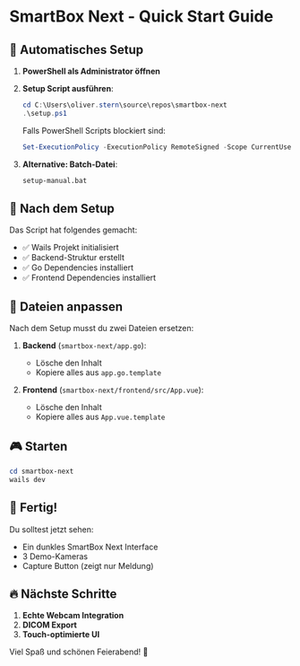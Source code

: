 # SmartBox Next - Quick Start Guide

## 🚀 Automatisches Setup

1. **PowerShell als Administrator öffnen**

2. **Setup Script ausführen**:
   ```powershell
   cd C:\Users\oliver.stern\source\repos\smartbox-next
   .\setup.ps1
   ```

   Falls PowerShell Scripts blockiert sind:
   ```powershell
   Set-ExecutionPolicy -ExecutionPolicy RemoteSigned -Scope CurrentUser
   ```

3. **Alternative: Batch-Datei**:
   ```cmd
   setup-manual.bat
   ```

## 📝 Nach dem Setup

Das Script hat folgendes gemacht:
- ✅ Wails Projekt initialisiert
- ✅ Backend-Struktur erstellt
- ✅ Go Dependencies installiert
- ✅ Frontend Dependencies installiert

## 🔧 Dateien anpassen

Nach dem Setup musst du zwei Dateien ersetzen:

1. **Backend** (`smartbox-next/app.go`):
   - Lösche den Inhalt
   - Kopiere alles aus `app.go.template`

2. **Frontend** (`smartbox-next/frontend/src/App.vue`):
   - Lösche den Inhalt  
   - Kopiere alles aus `App.vue.template`

## 🎮 Starten

```powershell
cd smartbox-next
wails dev
```

## 🎉 Fertig!

Du solltest jetzt sehen:
- Ein dunkles SmartBox Next Interface
- 3 Demo-Kameras
- Capture Button (zeigt nur Meldung)

## 🔥 Nächste Schritte

1. **Echte Webcam Integration**
2. **DICOM Export**
3. **Touch-optimierte UI**

Viel Spaß und schönen Feierabend! 🍺